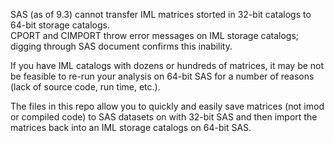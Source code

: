 SAS (as of 9.3) cannot transfer IML matrices storted in 32-bit catalogs to 64-bit storage catalogs.  
CPORT and CIMPORT throw error messages on IML storage catalogs; digging through SAS document confirms this inability.

If you have IML catalogs with dozens or hundreds of matrices, it may be not be feasible to re-run
your analysis on 64-bit SAS for a number of reasons (lack of source code, run time, etc.).

The files in this repo allow you to quickly and easily save matrices (not imod or compiled code) to SAS datasets on
with 32-bit SAS and then import the matrices back into an IML storage catalogs on 64-bit SAS.
